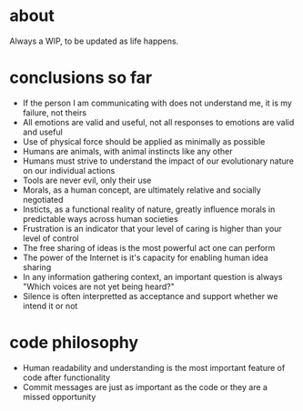 # about
Always a WIP, to be updated as life happens.

# conclusions so far
* If the person I am communicating with does not understand me, it is my failure, not theirs
* All emotions are valid and useful, not all responses to emotions are valid and useful
* Use of physical force should be applied as minimally as possible
* Humans are animals, with animal instincts like any other
* Humans must strive to understand the impact of our evolutionary nature on our individual actions
* Tools are never evil, only their use
* Morals, as a human concept, are ultimately relative and socially negotiated
* Insticts, as a functional reality of nature, greatly influence morals in predictable ways across human societies
* Frustration is an indicator that your level of caring is higher than your level of control
* The free sharing of ideas is the most powerful act one can perform
* The power of the Internet is it's capacity for enabling human idea sharing
* In any information gathering context, an important question is always "Which voices are not yet being heard?"
* Silence is often interpretted as acceptance and support whether we intend it or not

# code philosophy
* Human readability and understanding is the most important feature of code after functionality
* Commit messages are just as important as the code or they are a missed opportunity
